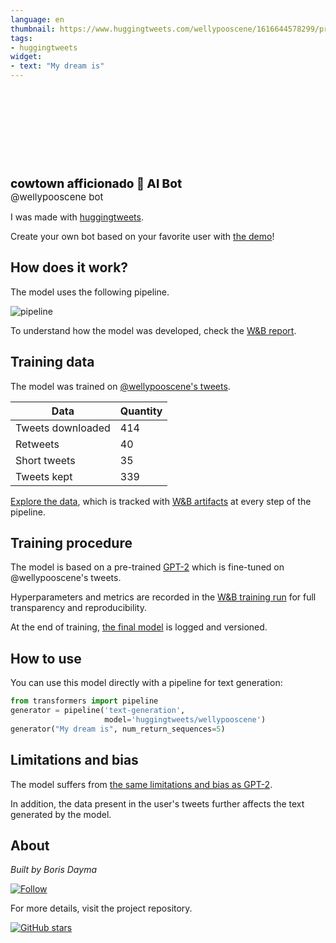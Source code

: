 ```yaml
---
language: en
thumbnail: https://www.huggingtweets.com/wellypooscene/1616644578299/predictions.png
tags:
- huggingtweets
widget:
- text: "My dream is"
---
```


<div>
<div style="width: 132px; height:132px; border-radius: 50%; background-size: cover; background-image: url('https://pbs.twimg.com/profile_images/914278196987568128/20uJJCTQ_400x400.jpg')">
</div>
<div style="margin-top: 8px; font-size: 19px; font-weight: 800">cowtown afficionado 🤖 AI Bot </div>
<div style="font-size: 15px">@wellypooscene bot</div>
</div>

I was made with [huggingtweets](https://github.com/borisdayma/huggingtweets).

Create your own bot based on your favorite user with [the demo](https://colab.research.google.com/github/borisdayma/huggingtweets/blob/master/huggingtweets-demo.ipynb)!

## How does it work?

The model uses the following pipeline.

![pipeline](https://github.com/borisdayma/huggingtweets/blob/master/img/pipeline.png?raw=true)

To understand how the model was developed, check the [W&B report](https://app.wandb.ai/wandb/huggingtweets/reports/HuggingTweets-Train-a-model-to-generate-tweets--VmlldzoxMTY5MjI).

## Training data

The model was trained on [@wellypooscene's tweets](https://twitter.com/wellypooscene).

| Data | Quantity |
| --- | --- |
| Tweets downloaded | 414 |
| Retweets | 40 |
| Short tweets | 35 |
| Tweets kept | 339 |

[Explore the data](https://wandb.ai/wandb/huggingtweets/runs/2mtl43mo/artifacts), which is tracked with [W&B artifacts](https://docs.wandb.com/artifacts) at every step of the pipeline.

## Training procedure

The model is based on a pre-trained [GPT-2](https://huggingface.co/gpt2) which is fine-tuned on @wellypooscene's tweets.

Hyperparameters and metrics are recorded in the [W&B training run](https://wandb.ai/wandb/huggingtweets/runs/38ufdelt) for full transparency and reproducibility.

At the end of training, [the final model](https://wandb.ai/wandb/huggingtweets/runs/38ufdelt/artifacts) is logged and versioned.

## How to use

You can use this model directly with a pipeline for text generation:

```python
from transformers import pipeline
generator = pipeline('text-generation',
                     model='huggingtweets/wellypooscene')
generator("My dream is", num_return_sequences=5)
```

## Limitations and bias

The model suffers from [the same limitations and bias as GPT-2](https://huggingface.co/gpt2#limitations-and-bias).

In addition, the data present in the user's tweets further affects the text generated by the model.

## About

*Built by Boris Dayma*

[![Follow](https://img.shields.io/twitter/follow/borisdayma?style=social)](https://twitter.com/intent/follow?screen_name=borisdayma)

For more details, visit the project repository.

[![GitHub stars](https://img.shields.io/github/stars/borisdayma/huggingtweets?style=social)](https://github.com/borisdayma/huggingtweets)

